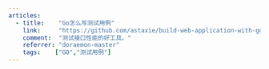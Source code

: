 ```yaml
---
articles:
  - title:    "Go怎么写测试用例"
    link:     "https://github.com/astaxie/build-web-application-with-golang/blob/master/zh/11.3.md"
    comment:  "测试接口性能的好工具。"
    referrer: "doraemon-master"
    tags:    ["GO","测试用例"]
---
```

